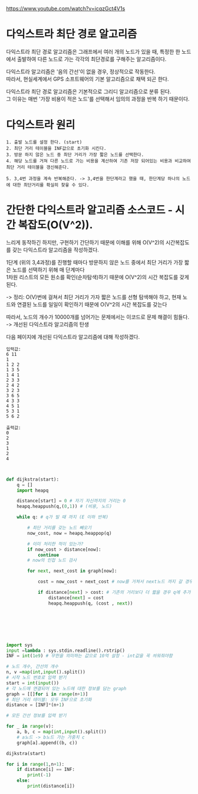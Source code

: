 https://www.youtube.com/watch?v=icqzGct4V1s

# 다익스트라 최단 경로 알고리즘

다익스트라 최단 경로 알고리즘은 그래프에서 여러 개의 노드가 있을 때, 특정한 한 노드에서 출발하여 다른 노드로 가는 각각의 최단경로를 구해주는 알고리즘이다.  

다익스트라 알고리즘은 '음의 간선'이 없을 경우, 정상적으로 작동한다.  
따라서, 현실세계에서 GPS 소프트웨어의 기본 알고리즘으로 채택 되곤 한다.  

다익스트라 최단 경로 알고리즘은 기본적으로 그리디 알고리즘으로 분류 된다.  
그 이유는 매번 '가장 비용이 적은 노드'를 선택해서 임의의 과정을 반복 하기 때문이다.  

# 다익스트라 원리 
```
1. 출발 노드를 설정 한다. (start)
2. 최단 거리 테이블을 INF값으로 초기화 시킨다.
3. 방문 하지 않은 노드 중 최단 거리가 가장 짧은 노드를 선택한다. 
4. 해당 노드를 거쳐 다른 노드로 가는 비용을 계산하여 기존 저장 되어있는 비용과 비교하여 최단 거리 테이블을 갱신해준다.  

5. 3,4번 과정을 계속 반복해준다. -> 3,4번을 한단계라고 했을 때, 한단계당 하나의 노드에 대한 최단거리를 확실히 찾읗 수 있다.

```



# 간단한 다익스트라 알고리즘 소스코드 - 시간 복잡도(O(V^2)). 

느리게 동작하긴 하지만, 구현하기 간단하기 때문에 이해를 위해 O(V^2)의 시간복잡도를 갖는 다익스트라 알고리즘을 작성하겠다.  

1단계 (위의 3,4과정)를 진행할 때마다 방문하지 않은 노드 중에서 최단 거리가 가장 짧은 노드를 선택하기 위해 매 단계마다  
1차원 리스트의 모든 원소를 확인(순차탐색)하기 때문에 O(V^2)의 시간 복잡도를 갖게 된다.

-> 정리: O(V)번에 걸쳐서 최단 거리가 가자 짧은 노드를 선형 탐색해야 하고, 현재 노드와 연결된 노드를 일일이 확인하기 때문에 O(V^2의 시간 복잡도를 갖는다

따라서, 노드의 개수가 10000개를 넘어가는 문제에서는 이코드로 문제 해결이 힘들다. -> 개선된 다익스트라 알고리즘의 탄생   

다음 페이지에 개선된 다익스트라 알고리즘에 대해 작성하겠다.
```
입력값:
6 11
1
1 2 2
1 3 5
1 4 1
2 3 3
2 4 2
3 2 3
3 6 5
4 3 3
4 5 1
5 3 1
5 6 2

출력값:
0
2
3
1
2
4

```
``` python


def dijkstra(start):
    q = []
    import heapq

    distance[start] = 0 # 자기 자신까지의 거리는 0
    heapq.heappush(q,(0,1)) # (비용, 노드)

    while q: # q가 빌 때 까지 (E 이하 반복)

        # 최단 거리를 갖는 노드 빼오기
        now_cost, now = heapq.heappop(q)

        # 이미 처리한 적이 있는가?
        if now_cost > distance[now]:
            continue
        # now의 인접 노드 검사

        for next, next_cost in graph[now]:

            cost = now_cost + next_cost # now를 거쳐서 next노드 까지 갈 경우의 비용

            if distance[next] > cost: # 기존의 거리보다 더 짧을 경우 q에 추가
                distance[next] = cost
                heapq.heappush(q, (cost , next))







import sys
input =lambda : sys.stdin.readline().rstrip()
INF = int(1e9) # 무한을 의미하는 값으로 10억 설정 - int값을 꼭 씌워줘야함

# 노드 개수, 간선의 개수
n, v =map(int,input().split())
# 시작 노드 번호로 입력 받기
start = int(input())
# 각 노드에 연결되어 있는 노드에 대한 정보를 담는 graph
graph = [[]for i in range(n+1)]
# 최단 거리 테이블: 모두 INF으로 초기화
distance = [INF]*(n+1)

# 모든 간선 정보를 입력 받기

for _ in range(v):
    a, b, c = map(int,input().split())
    # a노드 -> b노드 가는 가중치 c
    graph[a].append((b, c))

dijkstra(start)

for i in range(1,n+1):
    if distance[i] == INF:
        print(-1)
    else:
        print(distance[i])


 ```
